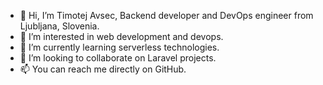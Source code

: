 - 👋 Hi, I’m Timotej Avsec, Backend developer and DevOps engineer from Ljubljana, Slovenia.
- 👀 I’m interested in web development and devops.
- 🌱 I’m currently learning serverless technologies.
- 💞️ I’m looking to collaborate on Laravel projects.
- 📫 You can reach me directly on GitHub.

<!---
TAvsec/TAvsec is a ✨ special ✨ repository because its `README.md` (this file) appears on your GitHub profile.
You can click the Preview link to take a look at your changes.
--->
